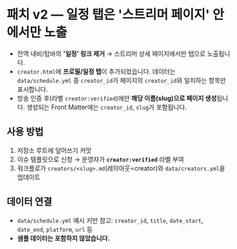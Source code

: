 
# 패치 v2 — 일정 탭은 '스트리머 페이지' 안에서만 노출

- 전역 내비/탑바의 **'일정' 링크 제거** → 스트리머 상세 페이지에서만 탭으로 노출됩니다.
- `creator.html`에 **프로필/일정 탭**이 추가되었습니다. 데이터는 `data/schedule.yml` 중 `creator_id`가 페이지의 `creator_id`와 일치하는 항목만 표시합니다.
- 방송 인증 후(라벨 `creator:verified`)에만 **해당 이름(slug)으로 페이지 생성**됩니다. 생성되는 Front Matter에는 `creator_id`, `slug`가 포함됩니다.

## 사용 방법
1. 저장소 루트에 덮어쓰기 커밋
2. 이슈 템플릿으로 신청 → 운영자가 **`creator:verified`** 라벨 부여
3. 워크플로가 `creators/<slug>.md`(레이아웃=creator)와 `data/creators.yml`을 업데이트

## 데이터 연결
- `data/schedule.yml` 예시 키만 참고: `creator_id`, `title`, `date_start`, `date_end`, `platform`, `url` 등
- **샘플 데이터는 포함하지 않았습니다.**
